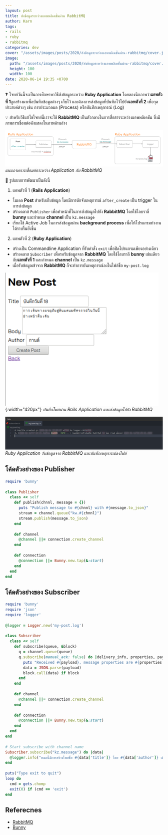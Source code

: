 ```yaml
---
layout: post
title: ส่งข้อมูลระหว่างแอพพลิเคชั่นผ่าน RabbitMQ
author: Karn
tags:
- rails
- ruby
- rabbitmq
categories: dev
cover: "/assets/images/posts/2020/ส่งข้อมูลระหว่างแอพพลิเคชั่นผ่าน-rabbitmq/cover.jpg"
image:
  path: "/assets/images/posts/2020/ส่งข้อมูลระหว่างแอพพลิเคชั่นผ่าน-rabbitmq/cover.jpg"
  height: 100
  width: 100
date: 2020-06-14 19:35 +0700
---
```

❓ โจทย์วันนี้จะเป็นการศึกษาหาวิธีส่งข้อมูลระหว่าง **Ruby Application** โดยลองนึกภาพว่า**แอพตัวที่ 1**ถูกสร้างมาเพื่อบันทึกข้อมูลต่างๆ เก็บไว้ และต้องการส่งข้อมูลที่บันทึกไว้ไปยัง**แอพตัวที่ 2** เพื่อจุดประสงค์ต่างๆ เช่น การประมวลผล (Process) หรือบันทึกเหตุการณ์ (Log)<!--more-->

💡 สำหรับวิธีแก้ไขโจทย์นี้เราจะใช้ **RabbitMQ** เป็นตัวกลางในการสื่อสารระหว่างแอพพลิเคชัน ซึ่งมีภาพการเชื่อมต่อดังแสดงในภาพด้านล่าง

![architecture design](/assets/images/posts/2020/ส่งข้อมูลระหว่างแอพพลิเคชั่นผ่าน-rabbitmq/architecture.png)
*แผนภาพการเชื่อมต่อระหว่าง Application กับ RabbitMQ*

🌱 รูปแบบการพัฒนาเป็นดังนี้
1. แอพตัวที่ 1 (**Rails Application**)
  - โมเดล **Post**  สำหรับเก็บข้อมูล โดยมีการดักจับเหตุการณ์ `after_create` เป็น trigger ในการส่งข้อมูล
  - สร้างคลาส `Publisher` เพื่อทำหน้าที่ในการส่งข้อมูลไปยัง **RabbitMQ** โดยใช้ไลบราลี่ **bunny** และกำหนด **channel** เป็น `kz.message`
  - เรียกใช้ Active Job ในการส่งข้อมูลผ่าน **background process** เพื่อให้โปรแกรมทำงานได้ราบรื่นยิ่งขึ้น

2. แอพตัวที่ 2 (**Ruby Application**)
  - สร้างเป็น Commandline Application ที่รับคำสั่ง `exit` เพื่อปิดโปรแกรมเพียงอย่างเดียว
  - สร้างคลาส `Subscriber` เพื่อรอรับข้อมูลจาก **RabbitMQ** โดยใช้ไลบราลี **bunny** เช่นเดียวกับ**แอพตัวที่ 1** และกำหนด **channel** เป็น `kz.message`
  - เมื่อรับข้อมูลเข้าจาก **RabbitMQ** ก็จะทำการบันเหตุการณ์ลงในไฟล์ชื่อ `my-post.log`

![Rails Application](/assets/images/posts/2020/ส่งข้อมูลระหว่างแอพพลิเคชั่นผ่าน-rabbitmq/rails-application.png){:width="420px"}
*บันทึกโพสผ่าน Rails Application และส่งข้อมูลไปยัง RabbitMQ*

![Log](/assets/images/posts/2020/ส่งข้อมูลระหว่างแอพพลิเคชั่นผ่าน-rabbitmq/my-post.log.png)
*Ruby Application รับข้อมูลจาก RabbitMQ และบันทึกเหตุการณ์ลงไฟล์*

## โค้ดตัวอย่างของ Publisher

```ruby
require 'bunny'

class Publisher
  class << self
    def publish(chnnl, message = {})
      puts "Publish message to #{chnnl} with #{message.to_json}"
      stream = channel.queue("kw.#{chnnl}")
      stream.publish(message.to_json)
    end

    def channel
      @channel ||= connection.create_channel
    end

    def connection
      @connection ||= Bunny.new.tap(&:start)
    end
  end
end
```

## โค้ดตัวอย่างของ Subscriber

```ruby
require 'bunny'
require 'json'
require 'logger'

@logger = Logger.new('my-post.log')

class Subscriber
  class << self
    def subscribe(queue, &block)
      q = channel.queue(queue)
      q.subscribe(manual_ack: false) do |delivery_info, properties, payload|
        puts "Received #{payload}, message properties are #{properties.inspect}"
        data = JSON.parse(payload)
        block.call(data) if block
      end
    end

    def channel
      @channel ||= connection.create_channel
    end

    def connection
      @connection ||= Bunny.new.tap(&:start)
    end
  end
end

# Start subscribe with channel name
Subscriber.subscribe("kz.message") do |data|
  @logger.info("ขณะนี้มีการสร้างโพสชื่อ #{data['title']} โดย #{data['author']} เมื่อเวลา #{data['created_at']}")
end

puts("Type exit to quit")
loop do
  cmd = gets.chomp
  exit(0) if (cmd == 'exit')
end
```

## Referecnes
- [RabbitMQ](https://www.rabbitmq.com)
- [Bunny](https://github.com/ruby-amqp/bunny)
